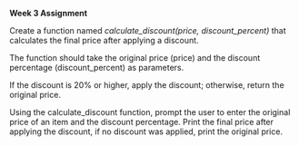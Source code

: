 **Week 3 Assignment**

Create a function named _calculate_discount(price, discount_percent)_ that calculates the final price after applying a discount.

The function should take the original price (price) and the discount percentage
(discount_percent) as parameters. 

If the discount is 20% or higher, apply the discount; 
otherwise, return the original price.

Using the calculate_discount function, prompt the user to enter the original price of an item and the discount percentage. 
Print the final price after applying the discount, 
if no discount was applied, print the original price.

